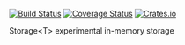 [![Build Status](https://travis-ci.org/mezeipetister/storaget.svg?branch=master)](https://travis-ci.org/mezeipetister/storaget)
[![Coverage Status](https://coveralls.io/repos/github/mezeipetister/storaget/badge.svg?branch=master)](https://coveralls.io/github/mezeipetister/storaget?branch=master)
[![Crates.io](https://img.shields.io/crates/v/storaget?color=&style=plastic)](https://crates.io/crates/storaget)


Storage\<T\> experimental in-memory storage
 